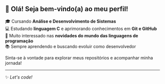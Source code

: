 ## 👋 Olá! Seja bem-vindo(a) ao meu perfil!

🎓 Cursando **Análise e Desenvolvimento de Sistemas**  
💻 Estudando **linguagem C** e aprimorando conhecimentos em **Git e GitHub**  
🚀 Muito interessado nas **novidades do mundo das linguagens de programação**  
📚 Sempre aprendendo e buscando evoluir como desenvolvedor

Sinta-se à vontade para explorar meus repositórios e acompanhar minha jornada!

---
✨ *Let's code!*
